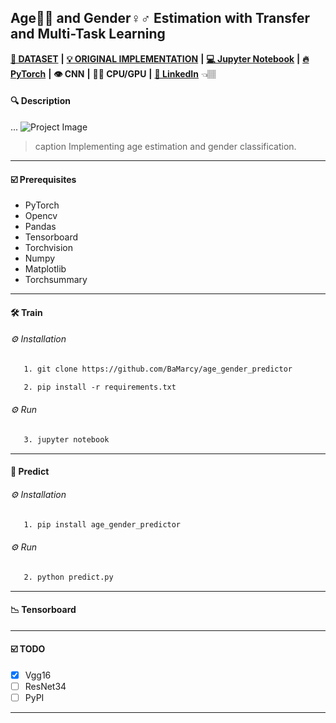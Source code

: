  ## Age👶👴 and Gender♀️♂️ Estimation with Transfer and Multi-Task Learning
 
[**💾 DATASET**](https://github.com/joojs/fairface) **|** [**💡 ORIGINAL IMPLEMENTATION**](https://github.com/dchen236/FairFace) **|** [**💻 Jupyter Notebook**](https://jupyter.org/install) **|** [**🔥 PyTorch**](https://pytorch.org/get-started/locally/) **|** **👁 CNN** **|** **💪🏽 CPU/GPU** **|**  [**🔗 LinkedIn**](https://www.linkedin.com/in/marcellbalogh) 👈🏽
#### 🔍 Description
...
![Project Image](project-image-url)
> caption Implementing age estimation and gender classification.
---
#### ☑️ Prerequisites
- PyTorch
- Opencv
- Pandas
- Tensorboard
- Torchvision
- Numpy
- Matplotlib
- Torchsummary
---
#### 🛠️ Train
###### ⚙️ Installation
```html
   1. git clone https://github.com/BaMarcy/age_gender_predictor
```
```html
   2. pip install -r requirements.txt
```
###### ⚙️ Run
```html
   3. jupyter notebook
```
---
#### 💊 Predict
###### ⚙️ Installation
```html
   1. pip install age_gender_predictor
```
###### ⚙️ Run
```html
   2. python predict.py
```
---
#### 📉 Tensorboard
---
#### ☑️ TODO
- [x] Vgg16
- [ ] ResNet34
- [ ] PyPI
---
